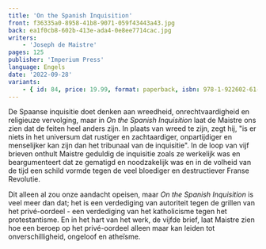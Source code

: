 ```yaml
---
title: 'On the Spanish Inquisition'
front: f36335a0-8958-41b8-9071-059f43443a43.jpg
back: ea1f0cb8-602b-413e-ada4-0e8ee7714cac.jpg
writers:
    - 'Joseph de Maistre'
pages: 125
publisher: 'Imperium Press'
language: Engels
date: '2022-09-28'
variants:
    - { id: 84, price: 19.99, format: paperback, isbn: 978-1-922602-61-9 }
---
```


De Spaanse inquisitie doet denken aan wreedheid, onrechtvaardigheid en religieuze vervolging, maar in *On the Spanish Inquisition* laat de Maistre ons zien dat de feiten heel anders zijn. In plaats van wreed te zijn, zegt hij, "is er niets in het universum dat rustiger en zachtaardiger, onpartijdiger en menselijker kan zijn dan het tribunaal van de inquisitie". In de loop van vijf brieven onthult Maistre geduldig de inquisitie zoals ze werkelijk was en beargumenteert dat ze gematigd en noodzakelijk was en in de volheid van de tijd een schild vormde tegen de veel bloediger en destructiever Franse Revolutie.

Dit alleen al zou onze aandacht opeisen, maar *On the Spanish Inquisition* is veel meer dan dat; het is een verdediging van autoriteit tegen de grillen van het privé-oordeel - een verdediging van het katholicisme tegen het protestantisme. En in het hart van het werk, de vijfde brief, laat Maistre zien hoe een beroep op het privé-oordeel alleen maar kan leiden tot onverschilligheid, ongeloof en atheïsme.
